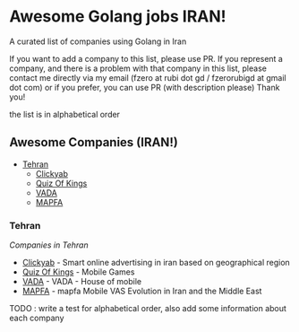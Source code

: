 # Awesome Golang jobs IRAN!

A curated list of companies using Golang in Iran


If you want to add a company to this list, please use PR. 
If you represent a company, and there is a problem with that company in this list, please contact me directly via my email (fzero at rubi dot gd / fzerorubigd at gmail dot com) or if you prefer, you can use PR (with description please) 
Thank you!

the list is in alphabetical order 

## Awesome Companies (IRAN!)

- [Tehran](#tehran)
  - [Clickyab](#clickyab)
  - [Quiz Of Kings](#quiz_of_kings)
  - [VADA](#vada)
  - [MAPFA](#mapfa)
  
### Tehran

*Companies in Tehran* 

* [Clickyab](https://clickyab.com) - Smart online advertising in iran based on geographical region 
* [Quiz Of Kings](http://quizofkings.com) - Mobile Games
* [VADA](http://vada.ir) - VADA - House of mobile
* [MAPFA](http://mapfa.net/) - mapfa Mobile VAS Evolution in Iran and the Middle East


TODO : write a test for alphabetical order, also add some information about each company 

